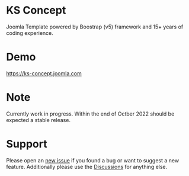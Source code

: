 # KS Concept
Joomla Template powered by Boostrap (v5) framework and 15+ years of coding experience.

# Demo
https://ks-concept.joomla.com

# Note
Currently work in progress. Within the end of Octber 2022 should be expected a stable release.

# Support
Please open an [new issue](https://github.com/kondasoft/ks-concept/issues) if you found a bug or want to suggest a new feature. Additionally please use the [Discussions](https://github.com/kondasoft/ks-concept/discussions) for anything else.  
